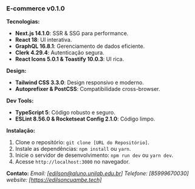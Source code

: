### **E-commerce v0.1.0**

**Tecnologias:**
- **Next.js 14.1.0**: SSR & SSG para performance.
- **React 18**: UI interativa.
- **GraphQL 16.8.1**: Gerenciamento de dados eficiente.
- **Clerk 4.29.4**: Autenticação segura.
- **React Icons 5.0.1 & Toastify 10.0.3**: UI rica.

**Design:**
- **Tailwind CSS 3.3.0**: Design responsivo e moderno.
- **Autoprefixer & PostCSS**: Compatibilidade cross-browser.

**Dev Tools:**
- **TypeScript 5**: Código robusto e seguro.
- **ESLint 8.56.0 & Rocketseat Config 2.1.0**: Código limpo.

**Instalação:**
1. Clone o repositório: `git clone [URL do Repositório]`.
2. Instale as dependências: `npm install` ou `yarn`.
3. Inicie o servidor de desenvolvimento: `npm run dev` ou `yarn dev`.
4. Acesse `http://localhost:3000` no navegador.

**Contato:**
_Email: [edilson@aluno.unilab.edu.br]_
_Telefone: [85999670030]_
_website: [https://edilsoncuambe.tech]_
